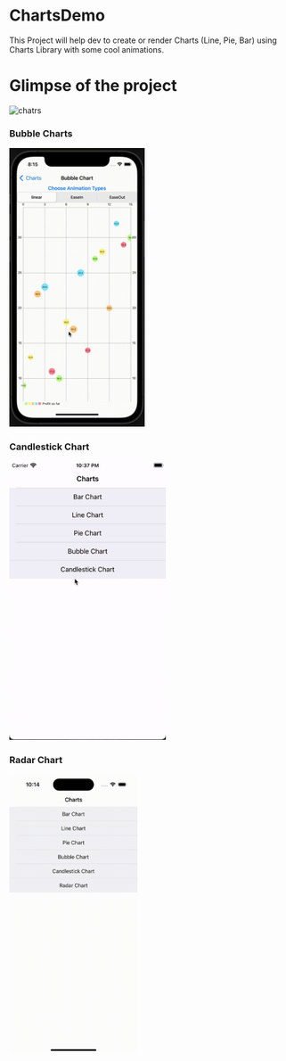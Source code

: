 # ChartsDemo
This Project will help dev to create or render Charts (Line, Pie, Bar) using Charts Library with some cool animations.
# Glimpse of the project
![chatrs](https://github.com/randhirkumar65/ChartsDemo/blob/master/charts.gif)

### Bubble Charts

<img src="https://github.com/TeaTalkInternal/github_assets/blob/master/gifs/bubble-chart-demo.gif" height="500em">

### Candlestick Chart

<img src="/gifs/candlestick_chart.gif" height="500em">

### Radar Chart

<img src="/gifs/radar_chart.gif" height="500em">
